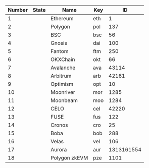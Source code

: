 | Number | State | Name | Key | ID |
| ------ | ----- | ---- | --- | -- |
| 1 | | Ethereum | eth | 1 |
| 2 | | Polygon | pol | 137 |
| 3 | | BSC | bsc | 56 |
| 4 | | Gnosis | dai | 100 |
| 5 | | Fantom | ftm | 250 |
| 6 | | OKXChain | okt | 66 |
| 7 | | Avalanche | ava | 43114 |
| 8 | | Arbitrum | arb | 42161 |
| 9 | | Optimism | opt | 10 |
| 10 | | Moonriver | mor | 1285 |
| 11 | | Moonbeam | moo | 1284 |
| 12 | | CELO | cel | 42220 |
| 13 | | FUSE | fus | 122 |
| 14 | | Cronos | cro | 25 |
| 15 | | Boba | bob | 288 |
| 16 | | Velas | vel | 106 |
| 17 | | Aurora | aur | 1313161554 |
| 18 | | Polygon zkEVM | pze | 1101 |

